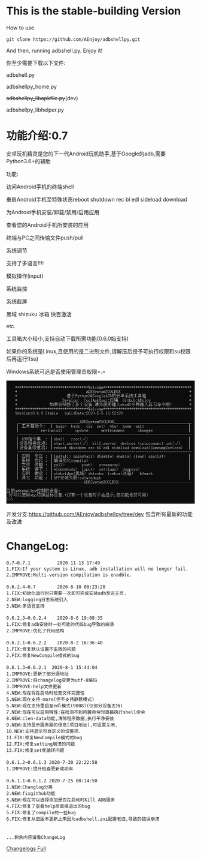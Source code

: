 # This is the stable-building Version

How to use

```
git clone https://github.com/AEnjoy/adbshellpy.git
```

And then, running adbshell.py. Enjoy it!

你至少需要下载以下文件:

adbshell.py

adbshellpy_home.py

~~adbshellpy_libapkfile.py~~(dev)

adbshellpy_libhelper.py

# 功能介绍:0.7

安卓玩机精灵是您的下一代Android玩机助手,基于Google的adb,需要Python3.6+的辅助

功能:

访问Android手机的终端shell

重启Android手机至特殊状态reboot shutdown rec bl edl sideload download

为Android手机安装/卸载/禁用/启用应用

查看您的Android手机所安装的应用

终端与PC之间传输文件push/pull

系统调节

支持了多语言!!!!

模拟操作(input)

系统监控

系统截屏

黑域 shizuku  冰箱  快否激活

etc.

工具箱大小较小,支持自动下载所需功能(0.6.0始支持)

如果你的系统是Linux,且使用的是二进制文件,请解压后授予可执行权限和su权限后再运行!(su)

Windows系统可选是否使用管理员权限=.=

![功能界面](des.png)

开发分支:https://github.com/AEnjoy/adbshellpy/tree/dev 包含所有最新的功能及改进

# ChangeLog:

```
0.7→0.7.1          2020-11-13 17:49
1.FIX:If your system is Linux, adb installation will no longer fail.
2.IMPROVE:Multi-version compilation is enadble.

0.6.2.4→0.7        2020-8-10 00:23:20
1.FIX:初始化运行时只需要一次即可完成安装adb至进主页.
2.NEW:logging日志系统引入
3.NEW:多语言支持

0.6.2.3→0.6.2.4    2020-8-6 19:08:35
1.FIX:修复adb安装时一处可能的代码bug导致的崩溃
2.IMPROVE:优化了代码结构

0.6.2.1→0.6.2.2    2020-8-2 16:36:40
1.FIX:修复默认设置不生效的问题
2.FIX:修复NewCompile模式的bug

0.6.1.3→0.6.2.1  2020-8-1 15:44:04
1.IMPROVE:更新了部分源地址 
2.IMPROVE:将changelog变更为utf-8编码
3.IMPROVE:help文件更新
4.NEW:现在将在启动时检查文件完整性
5.NEW:现在支持-more(但不支持静默模式)
6.NEW:现在支持重启至edl模式(9008)(仅部分设备支持)
7.NEW:现在可以启用特性:在检测不到内置命令时直接执行shell命令
8.NEW:clen-data功能,清除程序数据,执行干净安装
9.NEW:支持显示服务器的信息(项目地址),可设置关闭.
10.NEW:支持显示可自定义的设置项.
11.FIX:修复NewCompile模式的bug
12.FIX:修复setting崩溃的问题
13.FIX:修复set死循环问题

0.6.1.2→0.6.1.3 2020-7-30 22:22:58
1.IMPROVE:提升检查更新成功率

0.6.1.1→0.6.1.2 2020-7-25 00:14:50
1.NEW:Changlog分离
2.NEW:fixgithub功能
3.NEW:现在可以选择添加是否在启动时Kill ADB服务
4.FIX:修复了查看help后直接退出的bug
5.FIX:修复了compile的一些bug
6.FIX:修复从旧版本更新上来因为adbshell.ini配置老旧,导致的错误崩溃


...剩余内容请看ChangeLog

```

[Changelogs Full](Changlog)
